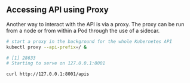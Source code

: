 ## Accessing API using Proxy

Another way to interact with the API is via a proxy. The proxy can be run from a node or from within a Pod through the use of a sidecar.

```bash
# start a proxy in the background for the whole Kubernetes API
kubectl proxy --api-prefix=/ &

# [1] 28633
# Starting to serve on 127.0.0.1:8001

curl http://127.0.0.1:8001/apis
```